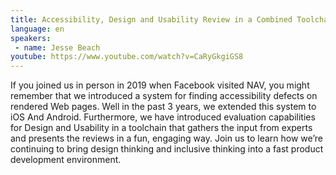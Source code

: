 ```yaml
---
title: Accessibility, Design and Usability Review in a Combined Toolchain
language: en
speakers:
 - name: Jesse Beach
youtube: https://www.youtube.com/watch?v=CaRyGkgiGS8
---
```


If you joined us in person in 2019 when Facebook visited NAV, you might remember that we introduced a system for finding accessibility defects on rendered Web pages. Well in the past 3 years, we extended this system to iOS And Android. Furthermore, we have introduced evaluation capabilities for Design and Usability in a toolchain that gathers the input from experts and presents the reviews in a fun, engaging way. Join us to learn how we’re continuing to bring design thinking and inclusive thinking into a fast product development environment.